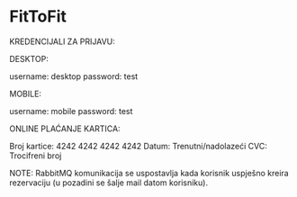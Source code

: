 # FitToFit

KREDENCIJALI ZA PRIJAVU:

DESKTOP:

username: desktop 
password: test

MOBILE:

username: mobile 
password: test

ONLINE PLAĆANJE KARTICA:

Broj kartice: 4242 4242 4242 4242 
Datum: Trenutni/nadolazeći
CVC: Trocifreni broj 

NOTE: RabbitMQ komunikacija se uspostavlja kada korisnik uspješno kreira rezervaciju (u pozadini se šalje mail datom korisniku).